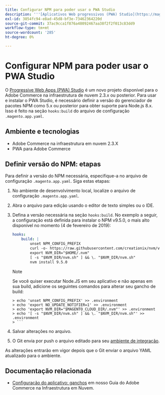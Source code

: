 ```yaml
---
title: Configurar NPM para poder usar o PWA Studio
description: '''[Aplicativos Web progressivos (PWA) Studio](https://magento.github.io/pwa-studio/) é um novo projeto disponível para o Adobe Commerce na infraestrutura em nuvem 2.3.x ou posterior. Para usar e instalar o PWA Studio, é necessário definir a versão do gerenciador de pacotes NPM como 5.x ou posterior para obter suporte para Node.js 8.x. Isso é feito na seção "hooks:build" do arquivo de configuração ".magento.app.yaml".'
exl-id: 3854fc94-e8ad-45d8-bf3e-73462364220d
source-git-commit: 37ac9cca1f876a48092467aa38f2f2f013c83dd9
workflow-type: tm+mt
source-wordcount: '285'
ht-degree: 0%

---
```


# Configurar NPM para poder usar o PWA Studio

O [Progressive Web Apps (PWA) Studio](https://magento.github.io/pwa-studio/) é um novo projeto disponível para o Adobe Commerce na infraestrutura de nuvem 2.3.x ou posterior. Para usar e instalar o PWA Studio, é necessário definir a versão do gerenciador de pacotes NPM como 5.x ou posterior para obter suporte para Node.js 8.x. Isso é feito na seção `hooks:build` do arquivo de configuração `.magento.app.yaml`.

## Ambiente e tecnologias

* Adobe Commerce na infraestrutura em nuvem 2.3.X
* PWA para Adobe Commerce

## Definir versão do NPM: etapas

Para definir a versão do NPM necessária, especifique-a no arquivo de configuração `.magento.app.yaml`. Siga estas etapas:

1. No ambiente de desenvolvimento local, localize o arquivo de configuração `.magento.app.yaml`.
1. Abra o arquivo para edição usando o editor de texto simples ou o IDE.
1. Defina a versão necessária na seção `hooks:build`. No exemplo a seguir, a configuração está definida para instalar o NPM v9.5.0, o mais alto disponível no momento (4 de fevereiro de 2019):

   ```yaml
   hooks:
       build: |
           unset NPM_CONFIG_PREFIX
           curl -o- https://raw.githubusercontent.com/creationix/nvm/v0.33.8/install.sh | bash
           export NVM_DIR="$HOME/.nvm"
           [ -s "$NVM_DIR/nvm.sh" ] && \. "$NVM_DIR/nvm.sh"
           nvm install 9.5.0
   ```

   >[!NOTE]
   >
   >Se você quiser executar Node.JS em seu aplicativo e não apenas em sua build, adicione os seguintes comandos para alterar seu gancho de build:
   > 
   ```
   > echo 'unset NPM_CONFIG_PREFIX' >> .environment
   > echo 'export NO_UPDATE_NOTIFIER=1' >> .environment
   > echo 'export NVM_DIR="$MAGENTO_CLOUD_DIR/.nvm"' >> .environment
   > echo '[ -s "$NVM_DIR/nvm.sh" ] && \. "$NVM_DIR/nvm.sh"' >> .environment
   > ```

1. Salvar alterações no arquivo.
1. O Git envia por push o arquivo editado para seu [ambiente de integração](/help/announcements/adobe-commerce-announcements/integration-environment-enhancement-request-pro-and-starter.md).

As alterações entrarão em vigor depois que o Git enviar o arquivo YAML atualizado para o ambiente.

## Documentação relacionada

* [Configuração do aplicativo: ganchos](https://experienceleague.adobe.com/docs/commerce-cloud-service/user-guide/configure/app/properties/hooks-property.html) em nosso Guia do Adobe Commerce na Infraestrutura em Nuvem.
